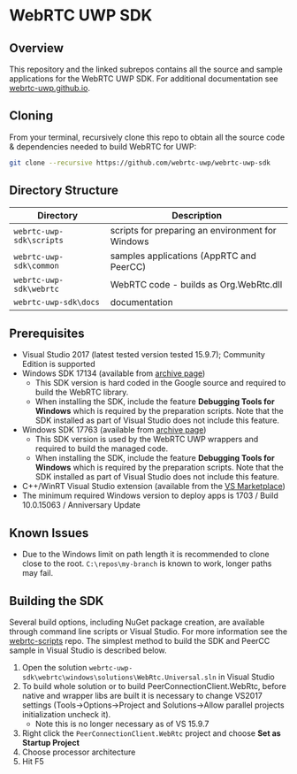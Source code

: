# WebRTC UWP SDK

## Overview

This repository and the linked subrepos contains all the source and sample applications for the WebRTC UWP SDK.  For additional documentation see [webrtc-uwp.github.io](https://webrtc-uwp.github.io/).

## Cloning

From your terminal, recursively clone this repo to obtain all the source code & dependencies needed to build WebRTC for UWP:

```bash
git clone --recursive https://github.com/webrtc-uwp/webrtc-uwp-sdk
```

## Directory Structure

| Directory                | Description                                      |
| ------------------------ | ------------------------------------------------ |
| `webrtc-uwp-sdk\scripts` | scripts for preparing an environment for Windows |
| `webrtc-uwp-sdk\common`  | samples applications (AppRTC and PeerCC)         |
| `webrtc-uwp-sdk\webrtc`  | WebRTC code - builds as Org.WebRtc.dll           |
| `webrtc-uwp-sdk\docs`    | documentation                                    |

## Prerequisites

- Visual Studio 2017 (latest tested version tested 15.9.7); Community Edition is supported
- Windows SDK 17134 (available from [archive page](https://developer.microsoft.com/en-us/windows/downloads/sdk-archive))
  - This SDK version is hard coded in the Google source and required to build the WebRTC library.
  - When installing the SDK, include the feature **Debugging Tools for Windows** which is required by the preparation scripts. Note that the SDK installed as part of Visual Studio does not include this feature.
- Windows SDK 17763 (available from [archive page](https://developer.microsoft.com/en-us/windows/downloads/sdk-archive))
  - This SDK version is used by the WebRTC UWP wrappers and required to build the managed code.
  - When installing the SDK, include the feature **Debugging Tools for Windows** which is required by the preparation scripts. Note that the SDK installed as part of Visual Studio does not include this feature.
- C++/WinRT Visual Studio extension (available from the [VS Marketplace](https://marketplace.visualstudio.com/items?itemName=CppWinRTTeam.cppwinrt101804264))
- The minimum required Windows version to deploy apps is 1703 / Build 10.0.15063 / Anniversary Update

## Known Issues

- Due to the Windows limit on path length it is recommended to clone close to the root.  `C:\repos\my-branch` is known to work, longer paths may fail.

## Building the SDK

Several build options, including NuGet package creation, are available through command line scripts or Visual Studio.  For more information see the [webrtc-scripts](https://github.com/webrtc-uwp/webrtc-scripts) repo.  The simplest method to build the SDK and PeerCC sample in Visual Studio is described below.

1. Open the solution `webrtc-uwp-sdk\webrtc\windows\solutions\WebRtc.Universal.sln` in Visual Studio
2. To build whole solution or to build PeerConnectionClient.WebRtc, before native and wrapper libs are built it is necessary to change VS2017 settings (Tools->Options->Project and Solutions->Allow parallel projects initialization uncheck it).
    - Note this is no longer necessary as of VS 15.9.7
3. Right click the `PeerConnectionClient.WebRtc` project and choose **Set as Startup Project**
4. Choose processor architecture
5. Hit F5